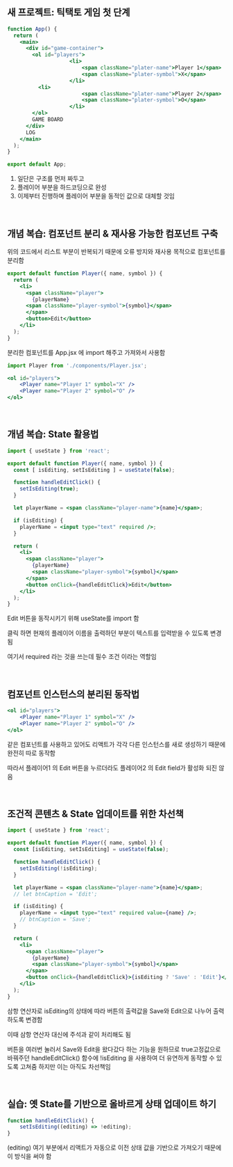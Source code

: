 ## 새 프로젝트: 틱택토 게임 첫 단계

```jsx
function App() {
  return (
    <main>
      <div id="game-container">
        <ol id="players">
					<li>
						<span className="plater-name">Player 1</span>
						<span className="plater-symbol">X</span>
					</li>
          <li>
						<span className="plater-name">Player 2</span>
						<span className="plater-symbol">O</span>
					</li>
        </ol>
        GAME BOARD
      </div>
      LOG
    </main>
  );
}

export default App;
```

1. 일단은 구조를 먼저 짜두고
2. 플레이어 부분을 하드코딩으로 완성
3. 이제부터 진행하며 플레이어 부분을 동적인 값으로 대체할 것임

</br>

## 개념 복습: 컴포넌트 분리 & 재사용 가능한 컴포넌트 구축

위의 코드에서 리스트 부분이 반복되기 때문에 오류 방지와 재사용 목적으로 컴포넌트를 분리함

```jsx
export default function Player({ name, symbol }) {
  return (
    <li>
      <span className="player">
        {playerName}
      <span className="player-symbol">{symbol}</span>
      </span>
      <button>Edit</button>
    </li>
  );
}
```

분리한 컴포넌트를 App.jsx 에 import 해주고 가져와서 사용함

```jsx
import Player from './components/Player.jsx';

<ol id="players">
	<Player name="Player 1" symbol="X" />
	<Player name="Player 2" symbol="O" />
</ol>
```

</br>

## 개념 복습: State 활용법

```jsx
import { useState } from 'react';

export default function Player({ name, symbol }) {
  const [ isEditing, setIsEditing ] = useState(false);

  function handleEditClick() {
    setIsEditing(true);
  }

  let playerName = <span className="player-name">{name}</span>;

  if (isEditing) {
    playerName = <input type="text" required />;
  }

  return (
    <li>
      <span className="player">
        {playerName}
        <span className="player-symbol">{symbol}</span>
      </span>
      <button onClick={handleEditClick}>Edit</button>
    </li>
  );
}
```

Edit 버튼을 동작시키기 위해 useState를 import 함

클릭 하면 현재의 플레이어 이름을 출력하던 부분이 텍스트를 입력받을 수 있도록 변경됨

여기서 required 라는 것을 쓰는데 필수 조건 이라는 역할임

</br>

## 컴포넌트 인스턴스의 분리된 동작법

```jsx
<ol id="players">
	<Player name="Player 1" symbol="X" />
	<Player name="Player 2" symbol="O" />
</ol>
```

같은 컴포넌트를 사용하고 있어도 리액트가 각각 다른 인스턴스를 새로 생성하기 때문에 완전히 따로 동작함

따라서 플레이어1 의 Edit 버튼을 누르더라도 플레이어2 의 Edit field가 활성화 되진 않음

</br>

## 조건적 콘텐츠 & State 업데이트를 위한 차선책

```jsx
import { useState } from 'react';

export default function Player({ name, symbol }) {
  const [isEditing, setIsEditing] = useState(false);

  function handleEditClick() {
    setIsEditing(!isEditing);
  }

  let playerName = <span className="player-name">{name}</span>;
  // let btnCaption = 'Edit';

  if (isEditing) {
    playerName = <input type="text" required value={name} />;
    // btnCaption = 'Save';
  }

  return (
    <li>
      <span className="player">
        {playerName}
        <span className="player-symbol">{symbol}</span>
      </span>
      <button onClick={handleEditClick}>{isEditing ? 'Save' : 'Edit'}</button>
    </li>
  );
}
```

삼항 연산자로 isEditing의 상태에 따라 버튼의 출력값을 Save와 Edit으로 나누어 출력하도록 변경함

이때 삼항 연산자 대신에 주석과 같이 처리해도 됨

버튼을 여러번 눌러서 Save와 Edit을 왔다갔다 하는 기능을 원하므로 true고정값으로 바꿔주던 handleEditClick() 함수에 !isEditing 을 사용하여 더 유연하게 동작할 수 있도록 고쳐줌
하지만 이는 아직도 차선책임

</br>

## 실습: 옛 State를 기반으로 올바르게 상태 업데이트 하기

```jsx
function handleEditClick() {
	setIsEditing((editing) => !editing);
}
```

(editing) 여기 부분에서 리액트가 자동으로 이전 상태 값을 기반으로 가져오기 때문에 이 방식을 써야 함
